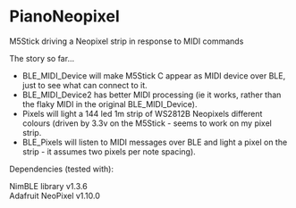 # PianoNeopixel
M5Stick driving a Neopixel strip in response to MIDI commands   

The story so far...   

- BLE_MIDI_Device will make M5Stick C appear as MIDI device over BLE, just to see what can connect to it.  
- BLE_MIDI_Device2 has better MIDI processing (ie it works, rather than the flaky MIDI in the original BLE_MIDI_Device).   
- Pixels will light a 144 led 1m strip of WS2812B Neopixels different colours (driven by 3.3v on the M5Stick - seems to work on my pixel strip.   
- BLE_Pixels will listen to MIDI messages over BLE and light a pixel on the strip - it assumes two pixels per note spacing).   


Dependencies (tested with):   

NimBLE library v1.3.6    
Adafruit NeoPixel v1.10.0    

